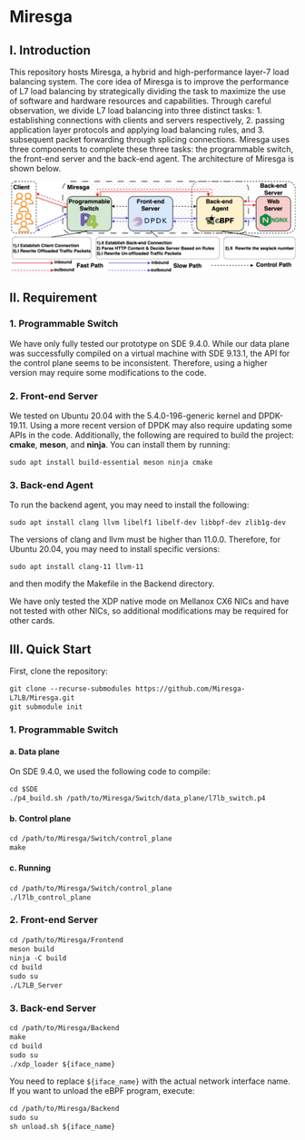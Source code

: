 # Miresga

## I. Introduction
This repository hosts Miresga, a hybrid and high-performance layer-7 load balancing system. The core idea of Miresga is to improve the performance of L7 load balancing by strategically dividing the task to maximize the use of software and hardware resources and capabilities. Through careful observation, we divide L7 load balancing into three distinct tasks: 1. establishing connections with clients and servers respectively, 2. passing application layer protocols and applying load balancing rules, and 3. subsequent packet forwarding through splicing connections. Miresga uses three components to complete these three tasks: the programmable switch, the front-end server and the back-end agent. The architecture of Miresga is shown below.

![](pic/Miresga_Arch.jpg)


## II. Requirement
### 1. Programmable Switch
We have only fully tested our prototype on SDE 9.4.0. While our data plane was successfully compiled on a virtual machine with SDE 9.13.1, the API for the control plane seems to be inconsistent. Therefore, using a higher version may require some modifications to the code.

### 2. Front-end Server
We tested on Ubuntu 20.04 with the 5.4.0-196-generic kernel and DPDK-19.11. Using a more recent version of DPDK may also require updating some APIs in the code. Additionally, the following are required to build the project: **cmake**, **meson**, and **ninja**. You can install them by running:
```
sudo apt install build-essential meson ninja cmake
```

### 3. Back-end Agent
To run the backend agent, you may need to install the following:
```
sudo apt install clang llvm libelf1 libelf-dev libbpf-dev zlib1g-dev
```

The versions of clang and llvm must be higher than 11.0.0. Therefore, for Ubuntu 20.04, you may need to install specific versions:

```
sudo apt install clang-11 llvm-11
```
and then modify the Makefile in the Backend directory.

We have only tested the XDP native mode on Mellanox CX6 NICs and have not tested with other NICs, so additional modifications may be required for other cards.

## III. Quick Start
First, clone the repository:
```
git clone --recurse-submodules https://github.com/Miresga-L7LB/Miresga.git 
git submodule init
```
### 1. Programmable Switch
#### a. Data plane
On SDE 9.4.0, we used the following code to compile:
```
cd $SDE
./p4_build.sh /path/to/Miresga/Switch/data_plane/l7lb_switch.p4
```
#### b. Control plane
```
cd /path/to/Miresga/Switch/control_plane
make
```
#### c. Running
```
cd /path/to/Miresga/Switch/control_plane
./l7lb_control_plane
```

### 2. Front-end Server
```
cd /path/to/Miresga/Frontend
meson build
ninja -C build
cd build
sudo su
./L7LB_Server
```

### 3. Back-end Server
```
cd /path/to/Miresga/Backend
make
cd build
sudo su
./xdp_loader ${iface_name}
```
You need to replace `${iface_name}` with the actual network interface name.
If you want to unload the eBPF program, execute:
```
cd /path/to/Miresga/Backend
sudo su
sh unload.sh ${iface_name}
```